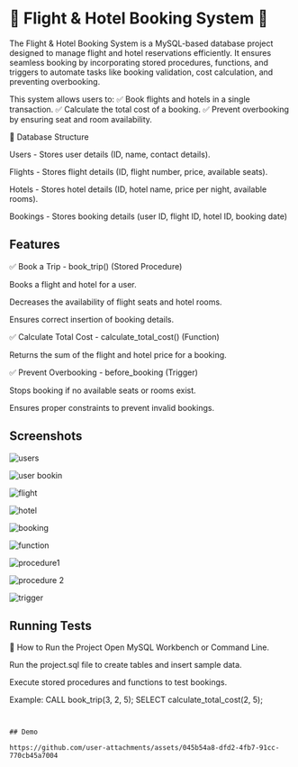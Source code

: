 # 🛫 Flight & Hotel Booking System 🏨

The Flight & Hotel Booking System is a MySQL-based database project designed to manage flight and hotel reservations efficiently. It ensures seamless booking by incorporating stored procedures, functions, and triggers to automate tasks like booking validation, cost calculation, and preventing overbooking.

This system allows users to:
✅ Book flights and hotels in a single transaction.
✅ Calculate the total cost of a booking.
✅ Prevent overbooking by ensuring seat and room availability.



📂 Database Structure

Users - Stores user details (ID, name, contact details).

Flights - Stores flight details (ID, flight number, price, available seats).

Hotels - Stores hotel details (ID, hotel name, price per night, available rooms).

Bookings - Stores booking details (user ID, flight ID, hotel ID, booking date)
## Features

✅ Book a Trip - book_trip() (Stored Procedure)

Books a flight and hotel for a user.

Decreases the availability of flight seats and hotel rooms.

Ensures correct insertion of booking details.


✅ Calculate Total Cost - calculate_total_cost() (Function)

Returns the sum of the flight and hotel price for a booking.


✅ Prevent Overbooking - before_booking (Trigger)

Stops booking if no available seats or rooms exist.

Ensures proper constraints to prevent invalid bookings.

## Screenshots

![users](https://github.com/user-attachments/assets/29bdb1e9-4ddf-4b42-8686-6c625806b338)

![user bookin](https://github.com/user-attachments/assets/b3eedcdf-2721-4c42-b4d9-753140c1f022)

![flight](https://github.com/user-attachments/assets/522f5357-1609-4993-9d88-2132ce589455)

![hotel](https://github.com/user-attachments/assets/0d83d7f3-210c-4dd6-9b92-cff3fa2218b2)

![booking](https://github.com/user-attachments/assets/2444a07d-6757-476f-8a73-4bedd207034a)

![function](https://github.com/user-attachments/assets/847a4628-7414-48f3-a833-c901a49b5a43)

![procedure1](https://github.com/user-attachments/assets/45cef6d6-95d2-4d2c-894e-5057d8aece50)

![procedure 2](https://github.com/user-attachments/assets/96553709-7f76-411b-9b23-50316d272711)

![trigger](https://github.com/user-attachments/assets/1ca72661-09fd-4ff1-9e1a-6468fb27d241)



## Running Tests

🔧 How to Run the Project
Open MySQL Workbench or Command Line.

Run the project.sql file to create tables and insert sample data.

Execute stored procedures and functions to test bookings.

Example:
CALL book_trip(3, 2, 5);
SELECT calculate_total_cost(2, 5);
```


## Demo

https://github.com/user-attachments/assets/045b54a8-dfd2-4fb7-91cc-770cb45a7004


